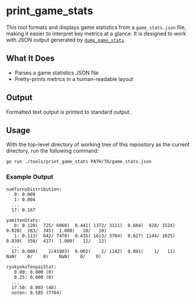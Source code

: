 # print_game_stats

This tool formats and displays game statistics from a `game_stats.json` file, making it easier to interpret key metrics at a glance.
It is designed to work with JSON output generated by [`dump_game_stats`](../dump_game_stats/).

## What It Does

- Parses a game statistics JSON file
- Pretty-prints metrics in a human-readable layout

## Output

Formatted text output is printed to standard output.

## Usage

With the top-level directory of working tree of this repository as the current directory, run the following command:

```sh
go run ./tools/print_game_stats PATH/TO/game_stats.json
```

### Example Output

```plain
numTurnsDistribution:
   0: 0.009
   1: 0.004
  ...
  17: 0.167

yamitenStats:
   0: 0.120(  725/ 6060)  0.441( 1372/ 3111)  0.604(  920/ 1524)  0.820(  283/  345)  1.000(   10/   10)  
   1: 0.113(  842/ 7478)  0.435( 1613/ 3704)  0.627( 1144/ 1825)  0.839(  350/  417)  1.000(   12/   12)  
  ...
  17: 0.000(    2/41903)  0.002(    2/ 1142)  0.091(    1/   11)    NaN(    0/    0)    NaN(    0/    0)  

ryukyokuTenpaiStat:
   0.00: 0.000 (0)
   0.25: 0.000 (0)
  ...
  17.50: 0.003 (46)
  noten: 0.585 (7704)

```
